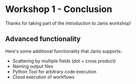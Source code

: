 # Workshop 1 - Conclusion

Thanks for taking part of the Introduction to Janis workshop!




## Advanced functionality

Here's some additional functionality that Janis supports:

- Scattering by multiple fields (dot + cross product)
- Naming output files
- Python Tool for arbitrary code execution
- Cloud execution of workflows
